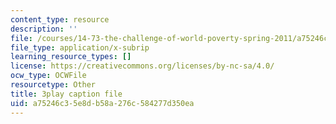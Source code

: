 ```yaml
---
content_type: resource
description: ''
file: /courses/14-73-the-challenge-of-world-poverty-spring-2011/a75246c35e8db58a276c584277d350ea_GdHqomimt8c.srt
file_type: application/x-subrip
learning_resource_types: []
license: https://creativecommons.org/licenses/by-nc-sa/4.0/
ocw_type: OCWFile
resourcetype: Other
title: 3play caption file
uid: a75246c3-5e8d-b58a-276c-584277d350ea
---
```

